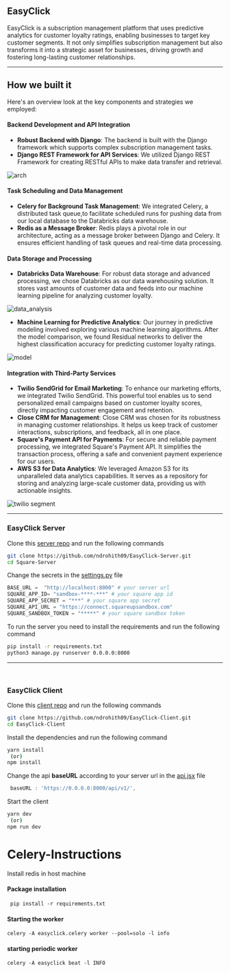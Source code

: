 ## EasyClick

EasyClick is a subscription management platform that uses predictive analytics for customer loyalty ratings, enabling businesses to target key customer segments. It not only simplifies subscription management but also transforms it into a strategic asset for businesses, driving growth and fostering long-lasting customer relationships.

---
## How we built it

Here's an overview look at the key components and strategies we employed:

#### Backend Development and API Integration
- **Robust Backend with Django**: The backend is built with the Django framework which supports complex subscription management tasks.
- **Django REST Framework for API Services**: We utilized Django REST Framework for creating RESTful APIs to make data transfer and retrieval.

![arch](https://github.com/ndrohith09/EasyClick-Client/assets/75234968/241fa5b7-e266-446d-a468-cab250758c33)

#### Task Scheduling and Data Management
- **Celery for Background Task Management**: We integrated Celery, a distributed task queue,to facilitate scheduled runs for pushing data from our local database to the Databricks data warehouse. 
- **Redis as a Message Broker**: Redis plays a pivotal role in our architecture, acting as a message broker between Django and Celery. It ensures efficient handling of task queues and real-time data processing.

#### Data Storage and Processing
- **Databricks Data Warehouse**: For robust data storage and advanced processing, we chose Databricks as our data warehousing solution. It stores vast amounts of customer data and feeds into our machine learning pipeline for analyzing customer loyalty.

![data_analysis](https://github.com/ndrohith09/EasyClick-Client/assets/75234968/7c761a94-1882-47a9-aa74-9f65bd8c355a)

- **Machine Learning for Predictive Analytics**: Our journey in predictive modeling involved exploring various machine learning algorithms. After the model comparison, we found Residual networks to deliver the highest classification accuracy for predicting customer loyalty ratings.

![model](https://github.com/ndrohith09/EasyClick-Client/assets/75234968/925797c6-d459-40d5-b949-e4bb450914d9)

#### Integration with Third-Party Services
- **Twilio SendGrid for Email Marketing**: To enhance our marketing efforts, we integrated Twilio SendGrid. This powerful tool enables us to send personalized email campaigns based on customer loyalty scores, directly impacting customer engagement and retention.
- **Close CRM for Management**: Close CRM was chosen for its robustness in managing customer relationships. It helps us keep track of customer interactions, subscriptions, and feedback, all in one place.
- **Square's Payment API for Payments**: For secure and reliable payment processing, we integrated Square's Payment API. It simplifies the transaction process, offering a safe and convenient payment experience for our users.
- **AWS S3 for Data Analytics**: We leveraged Amazon S3 for its unparalleled data analytics capabilities. It serves as a repository for storing and analyzing large-scale customer data, providing us with actionable insights.

![twilio segment](https://github.com/ndrohith09/EasyClick-Client/assets/73429989/625d06ba-af59-4409-af81-3d8b0d8068c0)

---

### EasyClick Server 

Clone this [server repo](https://github.com/ndrohith09/EasyClick-Server) and run the following commands 
````bash
git clone https://github.com/ndrohith09/EasyClick-Server.git
cd Square-Server
````
Change the secrets in the [settings.py](https://github.com/ndrohith09/EasyClick-Server/blob/main/easyclick/settings.py) file
```python 
BASE_URL =  "http://localhost:8000" # your server url
SQUARE_APP_ID= "sandbox-****-***" # your square app id
SQUARE_APP_SECRET = "***" # your square app secret
SQUARE_API_URL = "https://connect.squareupsandbox.com"
SQUARE_SANDBOX_TOKEN = "*****" # your square sandbox token

```

To run the server you need to install the requirements and run the following command
```bash
pip install -r requirements.txt
python3 manage.py runserver 0.0.0.0:8000
```

<hr />
<br />

### EasyClick Client

Clone this [client repo](https://github.com/ndrohith09/EasyClick-Client) and run the following commands 

````bash
git clone https://github.com/ndrohith09/EasyClick-Client.git
cd EasyClick-Client
````

Install the dependencies and run the following command
```bash
yarn install
 (or)
npm install
```

Change the api **baseURL** according to your server url in the [api.jsx](https://github.com/ndrohith09/EasyClick-Client/blob/master/src/api/api.jsx) file
```javascript  
 baseURL : 'https://0.0.0.0:8000/api/v1/',
```
Start the client
```bash 
yarn dev
 (or)
npm run dev
```

# Celery-Instructions

Install redis in host machine

#### Package installation

``` pip install -r requirements.txt```

#### Starting the worker
```celery -A easyclick.celery worker --pool=solo -l info```

#### starting periodic worker
```celery -A easyclick beat -l INFO```